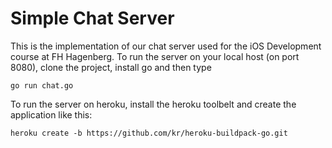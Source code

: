 Simple Chat Server
==================
This is the implementation of our chat server used for the iOS Development course at FH Hagenberg.
To run the server on your local host (on port 8080), clone the project, install go and then type
```
go run chat.go
```
To run the server on heroku, install the heroku toolbelt and create the application like this:
```
heroku create -b https://github.com/kr/heroku-buildpack-go.git
```
